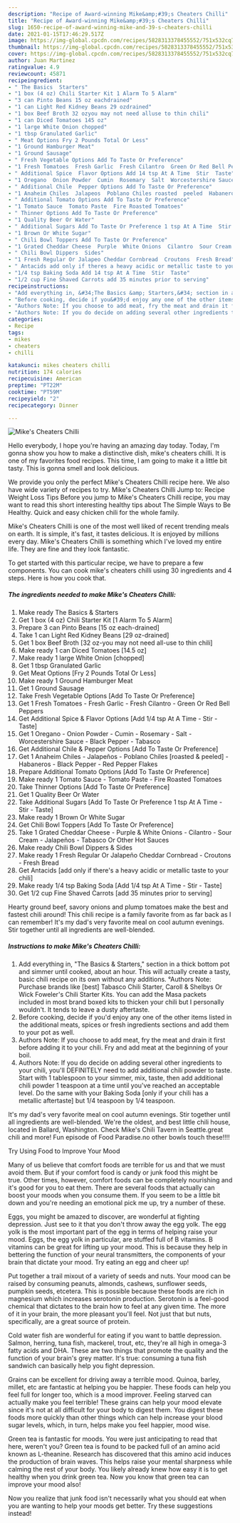 ```yaml
---
description: "Recipe of Award-winning Mike&amp;#39;s Cheaters Chilli"
title: "Recipe of Award-winning Mike&amp;#39;s Cheaters Chilli"
slug: 1650-recipe-of-award-winning-mike-and-39-s-cheaters-chilli
date: 2021-01-15T17:46:29.517Z
image: https://img-global.cpcdn.com/recipes/5828313378455552/751x532cq70/mikes-cheaters-chilli-recipe-main-photo.jpg
thumbnail: https://img-global.cpcdn.com/recipes/5828313378455552/751x532cq70/mikes-cheaters-chilli-recipe-main-photo.jpg
cover: https://img-global.cpcdn.com/recipes/5828313378455552/751x532cq70/mikes-cheaters-chilli-recipe-main-photo.jpg
author: Juan Martinez
ratingvalue: 4.9
reviewcount: 45871
recipeingredient:
- " The Basics  Starters"
- "1 box (4 oz) Chili Starter Kit 1 Alarm To 5 Alarm"
- "3 can Pinto Beans 15 oz eachdrained"
- "1 can Light Red Kidney Beans 29 ozdrained"
- "1 box Beef Broth 32 ozyou may not need alluse to thin chili"
- "1 can Diced Tomatoes 145 oz"
- "1 large White Onion chopped"
- "1 tbsp Granulated Garlic"
- " Meat Options Fry 2 Pounds Total Or Less"
- "1 Ground Hamburger Meat"
- "1 Ground Sausage"
- " Fresh Vegetable Options Add To Taste Or Preference"
- "1 Fresh Tomatoes  Fresh Garlic  Fresh Cilantro  Green Or Red Bell Peppers"
- " Additional Spice  Flavor Options Add 14 tsp At A Time  Stir  Taste"
- "1 Oregano  Onion Powder  Cumin  Rosemary  Salt  Worcestershire Sauce  Black Pepper  Tabasco"
- " Additional Chile  Pepper Options Add To Taste Or Preference"
- "1 Anaheim Chiles  Jalapeos  Poblano Chiles roasted  peeled  Habaneros  Black Pepper  Red Pepper Flakes"
- " Additional Tomato Options Add To Taste Or Preference"
- "1 Tomato Sauce  Tomato Paste  Fire Roasted Tomatoes"
- " Thinner Options Add To Taste Or Preference"
- "1 Quality Beer Or Water"
- " Additional Sugars Add To Taste Or Preference 1 tsp At A Time  Stir  Taste"
- "1 Brown Or White Sugar"
- " Chili Bowl Toppers Add To Taste Or Preference"
- "1 Grated Cheddar Cheese  Purple  White Onions  Cilantro  Sour Cream  Jalapeos  Tabasco Or Other Hot Sauces"
- " Chili Bowl Dippers  Sides"
- "1 Fresh Regular Or Jalapeo Cheddar Cornbread  Croutons  Fresh Bread"
- " Antacids add only if theres a heavy acidic or metallic taste to your chili"
- "1/4 tsp Baking Soda Add 14 tsp At A Time  Stir  Taste"
- "1/2 cup Fine Shaved Carrots add 35 minutes prior to serving"
recipeinstructions:
- "Add everything in, &#34;The Basics &amp; Starters,&#34; section in a thick bottom pot and simmer until cooked, about an hour. This will actually create a tasty, basic chili recipe on its own without any additions. °Authors Note: Purchase brands like [best] Tabasco Chili Starter, Caroll &amp; Shelbys Or Wick Foweler&#39;s Chili Starter Kits. You can add the Masa packets included in most brand boxed kits to thicken your chili but I personally wouldn&#39;t. It tends to leave a dusty aftertaste."
- "Before cooking, decide if you&#39;d enjoy any one of the other items listed in the additional meats, spices or fresh ingredients sections and add them to your pot as well."
- "Authors Note: If you choose to add meat, fry the meat and drain it first before adding it to your chili. Fry and add meat at the beginning of your boil."
- "Authors Note: If you do decide on adding several other ingredients to your chili, you&#39;ll DEFINITELY need to add additional chili powder to taste. Start with 1 tablespoon to your simmer, mix, taste, then add additional chili powder 1 teaspoon at a time until you&#39;ve reached an acceptable level. Do the same with your Baking Soda [only if your chili has a metallic aftertaste] but 1/4 teaspoon by 1/4 teaspoon."
categories:
- Recipe
tags:
- mikes
- cheaters
- chilli

katakunci: mikes cheaters chilli 
nutrition: 174 calories
recipecuisine: American
preptime: "PT22M"
cooktime: "PT59M"
recipeyield: "2"
recipecategory: Dinner

---
```



![Mike&#39;s Cheaters Chilli](https://img-global.cpcdn.com/recipes/5828313378455552/751x532cq70/mikes-cheaters-chilli-recipe-main-photo.jpg)

Hello everybody, I hope you're having an amazing day today. Today, I'm gonna show you how to make a distinctive dish, mike&#39;s cheaters chilli. It is one of my favorites food recipes. This time, I am going to make it a little bit tasty. This is gonna smell and look delicious.

We provide you only the perfect Mike&#39;s Cheaters Chilli recipe here. We also have wide variety of recipes to try. Mike&#39;s Cheaters Chilli Jump to: Recipe Weight Loss Tips Before you jump to Mike&#39;s Cheaters Chilli recipe, you may want to read this short interesting healthy tips about The Simple Ways to Be Healthy. Quick and easy chicken chili for the whole family.

Mike&#39;s Cheaters Chilli is one of the most well liked of recent trending meals on earth. It is simple, it's fast, it tastes delicious. It is enjoyed by millions every day. Mike&#39;s Cheaters Chilli is something which I've loved my entire life. They are fine and they look fantastic.


To get started with this particular recipe, we have to prepare a few components. You can cook mike&#39;s cheaters chilli using 30 ingredients and 4 steps. Here is how you cook that.

<!--inarticleads1-->

##### The ingredients needed to make Mike&#39;s Cheaters Chilli:

1. Make ready  The Basics &amp; Starters
1. Get 1 box (4 oz) Chili Starter Kit [1 Alarm To 5 Alarm]
1. Prepare 3 can Pinto Beans [15 oz each-drained]
1. Take 1 can Light Red Kidney Beans [29 oz-drained]
1. Get 1 box Beef Broth [32 oz-you may not need all-use to thin chili]
1. Make ready 1 can Diced Tomatoes [14.5 oz]
1. Make ready 1 large White Onion [chopped]
1. Get 1 tbsp Granulated Garlic
1. Get  Meat Options [Fry 2 Pounds Total Or Less]
1. Make ready 1 Ground Hamburger Meat
1. Get 1 Ground Sausage
1. Take  Fresh Vegetable Options [Add To Taste Or Preference]
1. Get 1 Fresh Tomatoes - Fresh Garlic - Fresh Cilantro - Green Or Red Bell Peppers
1. Get  Additional Spice &amp; Flavor Options [Add 1/4 tsp At A Time - Stir - Taste]
1. Get 1 Oregano - Onion Powder - Cumin - Rosemary - Salt - Worcestershire Sauce - Black Pepper - Tabasco
1. Get  Additional Chile &amp; Pepper Options [Add To Taste Or Preference]
1. Get 1 Anaheim Chiles - Jalapeños - Poblano Chiles [roasted &amp; peeled] - Habaneros - Black Pepper - Red Pepper Flakes
1. Prepare  Additional Tomato Options [Add To Taste Or Preference]
1. Make ready 1 Tomato Sauce - Tomato Paste - Fire Roasted Tomatoes
1. Take  Thinner Options [Add To Taste Or Preference]
1. Get 1 Quality Beer Or Water
1. Take  Additional Sugars [Add To Taste Or Preference 1 tsp At A Time - Stir - Taste]
1. Make ready 1 Brown Or White Sugar
1. Get  Chili Bowl Toppers [Add To Taste Or Preference]
1. Take 1 Grated Cheddar Cheese - Purple &amp; White Onions - Cilantro - Sour Cream - Jalapeños - Tabasco Or Other Hot Sauces
1. Make ready  Chili Bowl Dippers &amp; Sides
1. Make ready 1 Fresh Regular Or Jalapeño Cheddar Cornbread - Croutons - Fresh Bread
1. Get  Antacids [add only if there&#39;s a heavy acidic or metallic taste to your chili]
1. Make ready 1/4 tsp Baking Soda [Add 1/4 tsp At A Time - Stir - Taste]
1. Get 1/2 cup Fine Shaved Carrots [add 35 minutes prior to serving]


Hearty ground beef, savory onions and plump tomatoes make the best and fastest chili around! This chili recipe is a family favorite from as far back as I can remember! It&#39;s my dad&#39;s very favorite meal on cool autumn evenings. Stir together until all ingredients are well-blended. 

<!--inarticleads2-->

##### Instructions to make Mike&#39;s Cheaters Chilli:

1. Add everything in, &#34;The Basics &amp; Starters,&#34; section in a thick bottom pot and simmer until cooked, about an hour. This will actually create a tasty, basic chili recipe on its own without any additions. °Authors Note: Purchase brands like [best] Tabasco Chili Starter, Caroll &amp; Shelbys Or Wick Foweler&#39;s Chili Starter Kits. You can add the Masa packets included in most brand boxed kits to thicken your chili but I personally wouldn&#39;t. It tends to leave a dusty aftertaste.
1. Before cooking, decide if you&#39;d enjoy any one of the other items listed in the additional meats, spices or fresh ingredients sections and add them to your pot as well.
1. Authors Note: If you choose to add meat, fry the meat and drain it first before adding it to your chili. Fry and add meat at the beginning of your boil.
1. Authors Note: If you do decide on adding several other ingredients to your chili, you&#39;ll DEFINITELY need to add additional chili powder to taste. Start with 1 tablespoon to your simmer, mix, taste, then add additional chili powder 1 teaspoon at a time until you&#39;ve reached an acceptable level. Do the same with your Baking Soda [only if your chili has a metallic aftertaste] but 1/4 teaspoon by 1/4 teaspoon.


It&#39;s my dad&#39;s very favorite meal on cool autumn evenings. Stir together until all ingredients are well-blended. We&#39;re the oldest, and best little chili house, located in Ballard, Washington. Check Mike&#39;s Chili Tavern in Seattle.great chili and more! Fun episode of Food Paradise.no other bowls touch these!!!! 

Try Using Food to Improve Your Mood


Many of us believe that comfort foods are terrible for us and that we must avoid them. But if your comfort food is candy or junk food this might be true. Other times, however, comfort foods can be completely nourishing and it's good for you to eat them. There are several foods that actually can boost your moods when you consume them. If you seem to be a little bit down and you're needing an emotional pick me up, try a number of these.

Eggs, you might be amazed to discover, are wonderful at fighting depression. Just see to it that you don't throw away the egg yolk. The egg yolk is the most important part of the egg in terms of helping raise your mood. Eggs, the egg yolk in particular, are stuffed full of B vitamins. B vitamins can be great for lifting up your mood. This is because they help in bettering the function of your neural transmitters, the components of your brain that dictate your mood. Try eating an egg and cheer up!

Put together a trail mixout of a variety of seeds and nuts. Your mood can be raised by consuming peanuts, almonds, cashews, sunflower seeds, pumpkin seeds, etcetera. This is possible because these foods are rich in magnesium which increases serotonin production. Serotonin is a feel-good chemical that dictates to the brain how to feel at any given time. The more of it in your brain, the more pleasant you'll feel. Not just that but nuts, specifically, are a great source of protein.

Cold water fish are wonderful for eating if you want to battle depression. Salmon, herring, tuna fish, mackerel, trout, etc, they're all high in omega-3 fatty acids and DHA. These are two things that promote the quality and the function of your brain's grey matter. It's true: consuming a tuna fish sandwich can basically help you fight depression. 

Grains can be excellent for driving away a terrible mood. Quinoa, barley, millet, etc are fantastic at helping you be happier. These foods can help you feel full for longer too, which is a mood improver. Feeling starved can actually make you feel terrible! These grains can help your mood elevate since it's not at all difficult for your body to digest them. You digest these foods more quickly than other things which can help increase your blood sugar levels, which, in turn, helps make you feel happier, mood wise.

Green tea is fantastic for moods. You were just anticipating to read that here, weren't you? Green tea is found to be packed full of an amino acid known as L-theanine. Research has discovered that this amino acid induces the production of brain waves. This helps raise your mental sharpness while calming the rest of your body. You likely already knew how easy it is to get healthy when you drink green tea. Now you know that green tea can improve your mood also!

Now you realize that junk food isn't necessarily what you should eat when you are wanting to help your moods get better. Try  these suggestions  instead!

